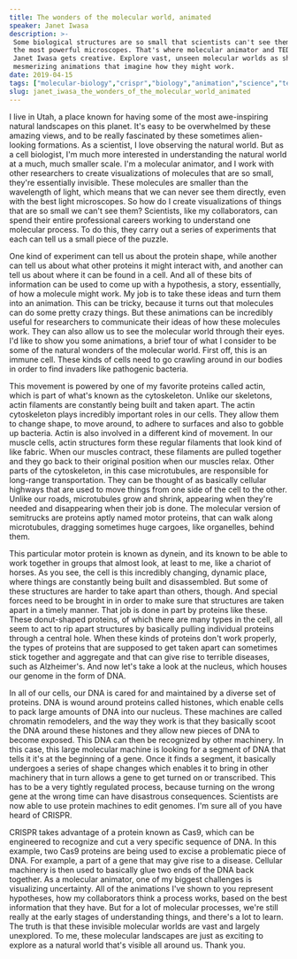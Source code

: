 ```yaml
---
title: The wonders of the molecular world, animated
speaker: Janet Iwasa
description: >-
 Some biological structures are so small that scientists can't see them with even
 the most powerful microscopes. That's where molecular animator and TED Fellow
 Janet Iwasa gets creative. Explore vast, unseen molecular worlds as she shares
 mesmerizing animations that imagine how they might work.
date: 2019-04-15
tags: ["molecular-biology","crispr","biology","animation","science","ted-fellows","human-body","software","visualizations"]
slug: janet_iwasa_the_wonders_of_the_molecular_world_animated
---
```


I live in Utah, a place known for having some of the most awe-inspiring natural landscapes
on this planet. It's easy to be overwhelmed by these amazing views, and to be really
fascinated by these sometimes alien-looking formations. As a scientist, I love observing
the natural world. But as a cell biologist, I'm much more interested in understanding the
natural world at a much, much smaller scale. I'm a molecular animator, and I work with
other researchers to create visualizations of molecules that are so small, they're
essentially invisible. These molecules are smaller than the wavelength of light, which
means that we can never see them directly, even with the best light microscopes. So how do
I create visualizations of things that are so small we can't see them? Scientists, like my
collaborators, can spend their entire professional careers working to understand one
molecular process. To do this, they carry out a series of experiments that each can tell
us a small piece of the puzzle.

One kind of experiment can tell us about the protein shape, while another can tell us
about what other proteins it might interact with, and another can tell us about where it
can be found in a cell. And all of these bits of information can be used to come up with a
hypothesis, a story, essentially, of how a molecule might work. My job is to take these
ideas and turn them into an animation. This can be tricky, because it turns out that
molecules can do some pretty crazy things. But these animations can be incredibly useful
for researchers to communicate their ideas of how these molecules work. They can also
allow us to see the molecular world through their eyes. I'd like to show you some
animations, a brief tour of what I consider to be some of the natural wonders of the
molecular world. First off, this is an immune cell. These kinds of cells need to go
crawling around in our bodies in order to find invaders like pathogenic
bacteria.

This movement is powered by one of my favorite proteins called actin, which is part of
what's known as the cytoskeleton. Unlike our skeletons, actin filaments are constantly
being built and taken apart. The actin cytoskeleton plays incredibly important roles in
our cells. They allow them to change shape, to move around, to adhere to surfaces and also
to gobble up bacteria. Actin is also involved in a different kind of movement. In our
muscle cells, actin structures form these regular filaments that look kind of like fabric.
When our muscles contract, these filaments are pulled together and they go back to their
original position when our muscles relax. Other parts of the cytoskeleton, in this case
microtubules, are responsible for long-range transportation. They can be thought of as
basically cellular highways that are used to move things from one side of the cell to the
other. Unlike our roads, microtubules grow and shrink, appearing when they're needed and
disappearing when their job is done. The molecular version of semitrucks are proteins aptly
named motor proteins, that can walk along microtubules, dragging sometimes huge cargoes,
like organelles, behind them.

This particular motor protein is known as dynein, and its known to be able to work
together in groups that almost look, at least to me, like a chariot of horses. As you see,
the cell is this incredibly changing, dynamic place, where things are constantly being
built and disassembled. But some of these structures are harder to take apart than others,
though. And special forces need to be brought in in order to make sure that structures are
taken apart in a timely manner. That job is done in part by proteins like these. These
donut-shaped proteins, of which there are many types in the cell, all seem to act to rip
apart structures by basically pulling individual proteins through a central hole. When
these kinds of proteins don't work properly, the types of proteins that are supposed to
get taken apart can sometimes stick together and aggregate and that can give rise to
terrible diseases, such as Alzheimer's. And now let's take a look at the nucleus, which
houses our genome in the form of DNA.

In all of our cells, our DNA is cared for and maintained by a diverse set of proteins. DNA
is wound around proteins called histones, which enable cells to pack large amounts of DNA
into our nucleus. These machines are called chromatin remodelers, and the way they work is
that they basically scoot the DNA around these histones and they allow new pieces of DNA
to become exposed. This DNA can then be recognized by other machinery. In this case, this
large molecular machine is looking for a segment of DNA that tells it it's at the
beginning of a gene. Once it finds a segment, it basically undergoes a series of shape
changes which enables it to bring in other machinery that in turn allows a gene to get
turned on or transcribed. This has to be a very tightly regulated process, because turning
on the wrong gene at the wrong time can have disastrous consequences. Scientists are now
able to use protein machines to edit genomes. I'm sure all of you have heard of
CRISPR.

CRISPR takes advantage of a protein known as Cas9, which can be engineered to recognize
and cut a very specific sequence of DNA. In this example, two Cas9 proteins are being used
to excise a problematic piece of DNA. For example, a part of a gene that may give rise to
a disease. Cellular machinery is then used to basically glue two ends of the DNA back
together. As a molecular animator, one of my biggest challenges is visualizing uncertainty.
All of the animations I've shown to you represent hypotheses, how my collaborators think a
process works, based on the best information that they have. But for a lot of molecular
processes, we're still really at the early stages of understanding things, and there's a
lot to learn. The truth is that these invisible molecular worlds are vast and largely
unexplored. To me, these molecular landscapes are just as exciting to explore as a natural
world that's visible all around us. Thank you.

<!--
ad_duration=3.33
comment_count=5
event="TED2019"
external_duration=0
external_start_time=0
has_talk_citation=1
intro_duration=11.82
is_subtitle_required="False"
is_talk_featured="True"
language="en"
language_swap="False"
native_language="en"
number_of_related_talks=6
number_of_speakers=1
number_of_subtitled_videos=19
number_of_tags=9
number_of_talk_download_languages=19
number_of_talk_more_resources=0
number_of_talk_recommendations=0
number_of_talks_take_actions=0
post_ad_duration=0.83
published_timestamp="2020-04-13 15:01:51"
recording_date="2019-04-15"
speaker_description="Molecular animator"
speaker_is_published=1
speaker_name="Janet Iwasa"
talk_more_resources=[]
talk_name="The wonders of the molecular world, animated"
talks_tags=["molecular-biology","crispr","biology","animation","science","ted-fellows","human-body","software","visualizations"]
talks_take_action=[]
url_photo_speaker="https://pe.tedcdn.com/images/ted/7b13f741b6ad6aed1e2934c08726405573762774_254x191.jpg"
url_photo_talk="https://s3.amazonaws.com/talkstar-photos/uploads/290db3a7-1057-498e-bf5e-e9d9226630fa/JanetIwasa_2019U-embed.jpg"
url_webpage="https://www.ted.com/talks/janet_iwasa_the_wonders_of_the_molecular_world_animated"
video_type_name="TED Stage Talk"
-->